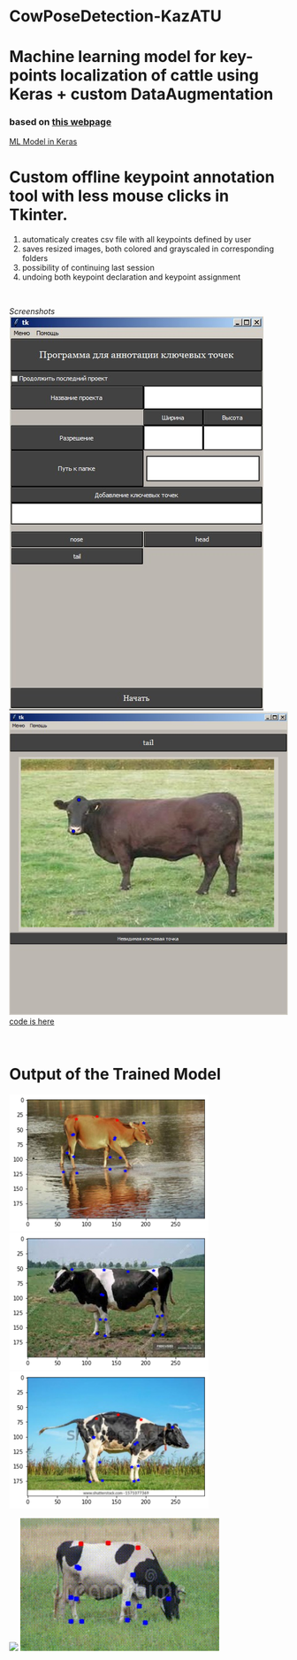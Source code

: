 # CowPoseDetection-KazATU
# Machine learning model for key-points localization of cattle using Keras + custom DataAugmentation
### based on [this webpage](http://flothesof.github.io/convnet-face-keypoint-detection.html)<br/>

[ML Model in Keras](https://github.com/Yerlan999/CowPoseDetection-KazATU/blob/main/modules/keras_model_spec.ipynb)<br/>

# Custom offline keypoint annotation tool with less mouse clicks in Tkinter.<br/>
1. automaticaly creates csv file with all keypoints defined by user
2. saves resized images, both colored and grayscaled in corresponding folders
3. possibility of continuing last session
4. undoing both keypoint declaration and keypoint assignment

<br/>

*Screenshots*<br/>
![](Screenshot_2.jpg)<br/>
![](Screenshot_3.jpg)<br/>
[code is here](https://github.com/Yerlan999/CowPoseDetection-KazATU/blob/main/modules/main.py)<br/>

<br/>

# Output of the Trained Model <br/>

<p float="left">
  <img src="result1.png" width="360"/>
  <img src="result2.png" width="360"/>
  <img src="result3.png" width="360"/>
</p>

<p float="left">
  <img src="gif1.gif" width="360" />
  <img src="gif2.gif" width="360" />
</p>

